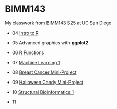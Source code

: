 # BIMM143
My classwork from [BIMM143 S25](https://bioboot.github.io/bimm143_S25/) at UC San Diego

- 04 [Intro to R]()

- 05 Advanced graphics with **ggplot2**

- 06 [R Functions](https://github.com/mariellesamonte/bimm143_github/blob/main/class06/class06.md)

- 07 [Machine Learning 1](https://github.com/mariellesamonte/bimm143_github/blob/main/class07/class07.md)

- 08 [Breast Cancer Mini-Project](https://github.com/mariellesamonte/bimm143_github/blob/main/class08_mini_project/class08.md)

- 09 [Halloween Candy Mini-Project](https://github.com/mariellesamonte/bimm143_github/blob/main/class09/class09.md)

- 10 [Structural Bioinformatics 1](https://github.com/mariellesamonte/bimm143_github/blob/main/class10/class10.md)

- 11
  
